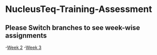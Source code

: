 # NucleusTeq-Training-Assessment

## Please Switch branches to see week-wise assignments
-[Week 2](https://github.com/AbhinandanAdhikari/NucleusTeq-Training-Assessment/tree/Week2)
-[Week 3](https://github.com/AbhinandanAdhikari/NucleusTeq-Training-Assessment/tree/Week3)
